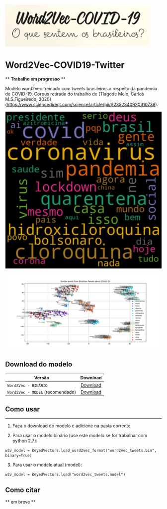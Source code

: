 ![Word2Vec-COVID19-Twitter](https://github.com/HAILab-PUCPR/Word2Vec-COVID19-Twitter/blob/master/w2v.png?raw=true)
# Word2Vec-COVID19-Twitter

** **Trabalho em progresso** **

Modelo word2vec treinado com tweets brasileiros a respeito da pandemia de COVID-19. Corpus retirado do trabalho de (Tiagode Melo, Carlos M.S.Figueiredo, 2020) (https://www.sciencedirect.com/science/article/pii/S2352340920310738).

![Nuvem de palavras mais frequentes](https://github.com/HAILab-PUCPR/Word2Vec-COVID19-Twitter/blob/master/nuvem-tags.jpg?raw=true)

![Palavras similares](https://github.com/HAILab-PUCPR/Word2Vec-COVID19-Twitter/blob/master/Figure_0.png?raw=true)

## Download do modelo

| Versão | Download | 
|------|:-------------------------:|
|`Word2Vec - BINÁRIO`  | [Download](https://drive.google.com/file/d/1VEL--MvQW49WDaf1_m3K7D9M60FD_N8D/view?usp=sharing) |
|`Word2Vec - MODEL` (recomendado) | [Download](https://drive.google.com/file/d/1NzGu0_eTTdvaRMqxhfIsYZ9mgnvSuPsk/view?usp=sharing) |

## Como usar
-----
1. Faça o download do modelo e adicione na pasta corrente.

2. Para usar o modelo binário (use este modelo se for trabalhar com python 2.7):

```
w2v_model = KeyedVectors.load_word2vec_format("word2vec_tweets.bin", binary=True)
```
3. Para usar o modelo atual (model):

```
w2v_model = KeyedVectors.load("word2vec_tweets.model")
```


## Como citar

** em breve **
